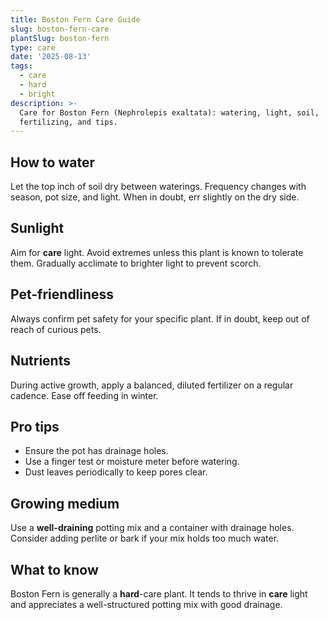 ```yaml
---
title: Boston Fern Care Guide
slug: boston-fern-care
plantSlug: boston-fern
type: care
date: '2025-08-13'
tags:
  - care
  - hard
  - bright
description: >-
  Care for Boston Fern (Nephrolepis exaltata): watering, light, soil,
  fertilizing, and tips.
---
```

## How to water
Let the top inch of soil dry between waterings. Frequency changes with season, pot size, and light. When in doubt, err slightly on the dry side.

## Sunlight
Aim for **care** light. Avoid extremes unless this plant is known to tolerate them. Gradually acclimate to brighter light to prevent scorch.

## Pet-friendliness
Always confirm pet safety for your specific plant. If in doubt, keep out of reach of curious pets.

## Nutrients
During active growth, apply a balanced, diluted fertilizer on a regular cadence. Ease off feeding in winter.

## Pro tips
- Ensure the pot has drainage holes.
- Use a finger test or moisture meter before watering.
- Dust leaves periodically to keep pores clear.

## Growing medium
Use a **well-draining** potting mix and a container with drainage holes. Consider adding perlite or bark if your mix holds too much water.

## What to know
Boston Fern is generally a **hard**-care plant. It tends to thrive in **care** light and appreciates a well-structured potting mix with good drainage.
